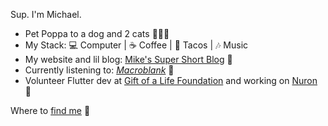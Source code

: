 Sup. I'm Michael.

- Pet Poppa to a dog and 2 cats 🐶🐱🐱
- My Stack: 💻 Computer | ☕️ Coffee | 🌮 Tacos | 🎶 Music
- My website and lil blog: [Mike's Super Short Blog](https://michaelraymond.dev/) 📝
- Currently listening to: [_Macroblank_](https://www.youtube.com/@Macroblank) 🌊
- Volunteer Flutter dev at [Gift of a Life Foundation](https://goalfoundation.us/) and working on [Nuron](https://thenuronway.com/) 🧠

Where to [find me](https://mjr2595.github.io/link-sync/) 🔗
